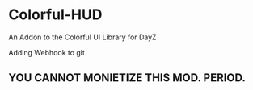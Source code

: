 # Colorful-HUD
An Addon to the Colorful UI Library for DayZ

Adding Webhook to git

## YOU CANNOT MONIETIZE THIS MOD. PERIOD. 
